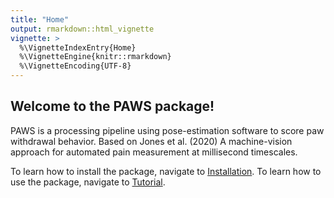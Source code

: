 ```yaml
---
title: "Home"
output: rmarkdown::html_vignette
vignette: >
  %\VignetteIndexEntry{Home}
  %\VignetteEngine{knitr::rmarkdown}
  %\VignetteEncoding{UTF-8}
---
```


## Welcome to the PAWS package!

PAWS is a processing pipeline using pose-estimation software to score paw withdrawal behavior. Based on Jones et al. (2020) A machine-vision approach for automated pain measurement at millisecond timescales.

To learn how to install the package, navigate to [Installation](https://osimon81.github.io/PAWS/articles/Install.html).
To learn how to use the package, navigate to [Tutorial](https://osimon81.github.io/PAWS/articles/Tutorial.html).
